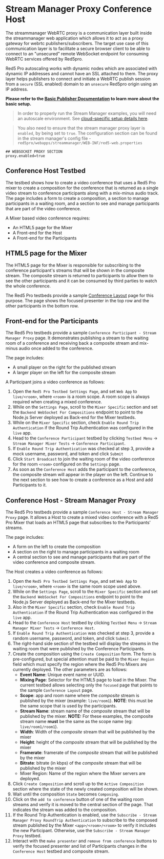 # Stream Manager Proxy Conference Host

The streammanager WebRTC proxy is a communication layer built inside the streammanager web application which allows it to act as a proxy gateway for webrtc publishers/subscribers. The target use case of this communication layer is to facilitate a secure browser client to be able to connect to an "unsecured" remote WebSocket endpoint for consuming WebRTC services offered by Red5pro. 

Red5 Pro autoscaling works with dynamic nodes which are associated with dynamic IP addresses and cannot have an SSL attached to them. The proxy layer helps publishers to connect and initiate a WebRTC publish session from a `secure` (SSL enabled) domain to an `unsecure` Red5pro origin using an IP address.

**Please refer to the [Basic Publisher Documentation](../publish/README.md) to learn more about the basic setup.**

> In order to properly run the Stream Manager examples, you will need an autoscale environment. See [cloud-specific setup details here](https://www.red5pro.com/docs/installation/).

> You also need to ensure that the stream manager proxy layer is `enabled`, by being set to `true`. The configuration section can be found in the stream manager's config file - `red5pro/webapps/streammanager/WEB-INF/red5-web.properties`

```
## WEBSOCKET PROXY SECTION
proxy.enabled=true
```

## Conference Host Testbed

The testbed shows how to create a video conference that uses a Red5 Pro mixer to create a composition for the conference that is returned as a single video stream to conference participants along with a mix-minus audio track. The page includes a form to create a composition, a section to manage participants in a waiting room, and a section to see and manage participants that are part of the video conference. 

A Mixer based video conference requires:

* An HTML5 page for the Mixer
* A Front-end for the Host
* A Front-end for the Participants

## HTML5 page for the Mixer

The HTML5 page for the Mixer is responsible for subscribing to the conference participant's streams that will be shown in the composite stream. The composite stream is returned to participants to allow them to see the other participants and it can be consumed by third parties to watch the whole conference.

The Red5 Pro testbeds provide a sample [Conference Layout](../../sample-mixer-pages/conference) page for this purpose. The page shows the focused presenter in the top row and the other participants in the bottom row. 

## Front-end for the Participants

The Red5 Pro testbeds provide a sample `Conference Participant - Stream Manager Proxy` page. It demonstrates publishing a stream to the waiting room of a conference and receiving back a composite stream and mix-minus audio once added to the conference. 

The page includes:

* A small player on the right for the published stream
* A larger player on the left for the composite stream

A Participant joins a video conference as follows:

1. Open the `Red5 Pro Testbed Settings Page`, and set `Web App` to `live/<room>`, where `<room>` is a room scope. A room scope is always required when creating a mixed conference.
2. While on the `Settings Page`, scroll to the `Mixer Specific` section and set the `Backend WebSocket For Compositions` endpoint to point to the Node.js Server deployed as Back-end for the Mixer testbeds. 
3. While on the `Mixer Specific` section, check `Enable Round Trip Authentication` if the Round Trip Authentication was configured in the `live` app. 
4. Head to the `Conference Participant` testbed by clicking `Testbed Menu` -> `Stream Manager Mixer Tests` -> `Conference Participant`. 
5. If `Enable Round Trip Authentication` was checked at step 3, provide a mock username, password, and token and click `Submit`
6. Click `Start Broadcast` to join the waiting room of the video conference for the room `<room>` configured on the `Settings` page.
7. As soon as the `Conference Host` adds the participant to the conference, the composite stream will appear in the player on the left. Continue to the next section to see how to create a conference as a Host and add Participants to it. 

## Conference Host - Stream Manager Proxy

The Red5 Pro testbeds provide a sample `Conference Host - Stream Manager Proxy` page. It allows a Host to create a mixed video conference with a Red5 Pro Mixer that loads an HTML5 page that subscribes to the Participants' streams. 

The page includes:

* A form on the left to create the composition
* A section on the right to manage participants in a waiting room
* A central section to see and manage participants that are part of the video conference and composite stream. 

The Host creates a video conference as follows:

1. Open the `Red5 Pro Testbed Settings Page`, and set `Web App` to `live/<room>`, where `<room>` is the same room scope used above. 
2. While on the `Settings Page`, scroll to the `Mixer Specific` section and set the `Backend WebSocket For Compositions` endpoint to point to the Node.js Server deployed as Back-end for the Mixer testbeds. 
3. Also in the `Mixer Specific` section, check `Enable Round Trip Authentication` if the Round Trip Authentication was configured in the `live` app. 
4. Head to the `Conference Host` testbed by clicking `Testbed Menu` -> `Stream Manager Mixer Tests` -> `Conference Host`. 
5. If `Enable Round Trip Authentication` was checked at step 3, provide a random username, password, and token, and click `Submit`. 
6. The right-hand side section of the testbed will display the streams in the waiting room that were published by the Conference Participants. 
7. Create the composition using the `Create Composition` form. The form is pre-configured, but special attention must be paid to the `Mixer Region` field which must specify the region where the Red5 Pro Mixers are currently deployed. The other parameters are as follows:
    * **Event Name**: Unique event name or UUID.
    * **Mixing Page**: Selector for the HTML5 page to load in the Mixer. The current testbed allows selecting only the `focused` page that points to the sample `Conference Layout` page.
    * **Scope**: app and room name where the *composite* stream is published by the mixer (example: `live/room1`). **NOTE**: this must be the same scope that is used by the participants.
    * **Stream Name**: stream name of the *composite* stream that will be published by the mixer. **NOTE:** For these examples, the composite stream name **must** be the same as the scope name (eg: `live/room1/room1`).
    * **Width**: Width of the *composite* stream that will be published by the mixer
    * **Height**: height of the *composite* stream that will be published by the mixer
    * **Framerate**: framerate of the *composite* stream that will be published by the mixer
    * **Bitrate**: bitrate (in kbps) of the *composite* stream that will be published by the mixer
    * Mixer Region: Name of the region where the Mixer servers are deployed. 
8. Click `Create Composition` and scroll up to the `Active Composition` section where the state of the newly created composition will be shown. 
9. Wait until the composition `State` becomes `Composing`.
10. Click on the `add to conference` button of one of the waiting room streams and verify it is moved to the central section of the page. That indicates the stream was added to the composition. 
11. If the Round Trip Authentication is enabled, use the `Subscribe - Stream Manager Proxy RoundTrip Authentication` to subscribe to the composed stream published by the Mixer `<app>/<room>/<room>` to verify it includes the new Participant. Otherwise, use the `Subscribe - Stream Manager Proxy` testbed.
12. Interact with the `make presenter` and `remove from conference` buttons to verify the focused presenter and list of Participants changes in the `Conference Host` testbed and composite stream. 